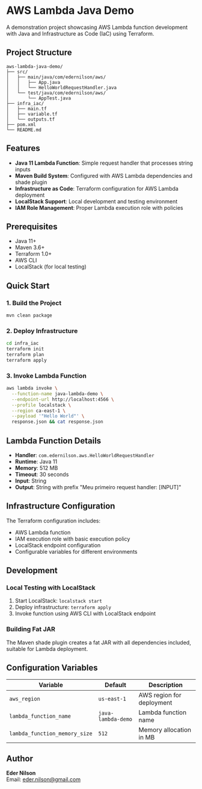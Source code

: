 # AWS Lambda Java Demo

A demonstration project showcasing AWS Lambda function development with Java and Infrastructure as Code (IaC) using Terraform.

## Project Structure

```
aws-lambda-java-demo/
├── src/
│   ├── main/java/com/edernilson/aws/
│   │   ├── App.java
│   │   └── HelloWorldRequestHandler.java
│   └── test/java/com/edernilson/aws/
│       └── AppTest.java
├── infra_iac/
│   ├── main.tf
│   ├── variable.tf
│   └── outputs.tf
├── pom.xml
└── README.md
```

## Features

- **Java 11 Lambda Function**: Simple request handler that processes string inputs
- **Maven Build System**: Configured with AWS Lambda dependencies and shade plugin
- **Infrastructure as Code**: Terraform configuration for AWS Lambda deployment
- **LocalStack Support**: Local development and testing environment
- **IAM Role Management**: Proper Lambda execution role with policies

## Prerequisites

- Java 11+
- Maven 3.6+
- Terraform 1.0+
- AWS CLI
- LocalStack (for local testing)

## Quick Start

### 1. Build the Project
```bash
mvn clean package
```

### 2. Deploy Infrastructure
```bash
cd infra_iac
terraform init
terraform plan
terraform apply
```

### 3. Invoke Lambda Function
```bash
aws lambda invoke \
  --function-name java-lambda-demo \
  --endpoint-url http://localhost:4566 \
  --profile localstack \
  --region ca-east-1 \
  --payload '"Hello World"' \
  response.json && cat response.json
```

## Lambda Function Details

- **Handler**: `com.edernilson.aws.HelloWorldRequestHandler`
- **Runtime**: Java 11
- **Memory**: 512 MB
- **Timeout**: 30 seconds
- **Input**: String
- **Output**: String with prefix "Meu primeiro request handler: [INPUT]"

## Infrastructure Configuration

The Terraform configuration includes:
- AWS Lambda function
- IAM execution role with basic execution policy
- LocalStack endpoint configuration
- Configurable variables for different environments

## Development

### Local Testing with LocalStack
1. Start LocalStack: `localstack start`
2. Deploy infrastructure: `terraform apply`
3. Invoke function using AWS CLI with LocalStack endpoint

### Building Fat JAR
The Maven shade plugin creates a fat JAR with all dependencies included, suitable for Lambda deployment.

## Configuration Variables

| Variable | Default | Description |
|----------|---------|-------------|
| `aws_region` | `us-east-1` | AWS region for deployment |
| `lambda_function_name` | `java-lambda-demo` | Lambda function name |
| `lambda_function_memory_size` | `512` | Memory allocation in MB |

## Author

**Eder Nilson**  
Email: eder.nilson@gmail.com
